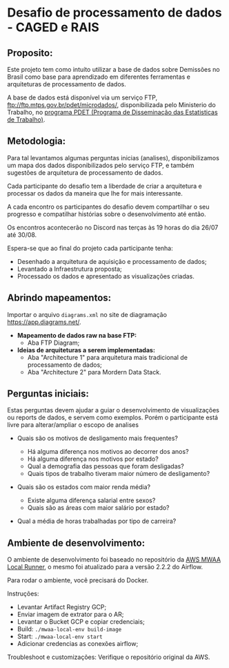 # Desafio de processamento de dados - CAGED e RAIS

## Proposito:
Este projeto tem como intuíto utilizar a base de dados sobre Demissões no Brasil como base para aprendizado em diferentes ferramentas e arquiteturas de processamento de dados.


A base de dados está disponível via um serviço FTP,  ftp://ftp.mtps.gov.br/pdet/microdados/, disponibilizada pelo Ministerio do Trabalho, no [programa PDET (Programa de Disseminação das Estatisticas de Trabalho)](http://pdet.mte.gov.br/o-programa).


## Metodologia:

Para tal levantamos algumas perguntas inicias (analises), disponibilizamos um mapa dos dados disponibilizados pelo serviço FTP, e também sugestões de arquitetura de processamento de dados. 

Cada participante do desafio tem a liberdade de criar a arquitetura e processar os dados da maneira que lhe for mais interessante.

A cada encontro os participantes do desafio devem compartilhar o seu progresso e compatilhar 
histórias sobre o desenvolvimento até então.

Os encontros acontecerão no Discord nas terças às 19 horas do dia 26/07 até 30/08.

Espera-se que ao final do projeto cada participante tenha:
* Desenhado a arquitetura de aquisição e processamento de dados;
* Levantado a Infraestrutura proposta;
* Processado os dados e apresentado as visualizações criadas. 


## Abrindo mapeamentos:
Importar o arquivo `diagrams.xml` no site de diagramação https://app.diagrams.net/.  

* **Mapeamento de dados raw na base FTP:**
  * Aba FTP Diagram;
* **Ideias de arquiteturas a serem implementadas:** 
  * Aba "Architecture 1" para arquitetura mais tradicional de processamento de dados;
  * Aba "Architecture 2" para Mordern Data Stack.

## Perguntas iniciais:
Estas perguntas devem ajudar a guiar o desenvolvimento de visualizações ou reports de dados, e servem como exemplos. Porém o participante está livre para alterar/ampliar o escopo de analises

* Quais são os motivos de desligamento mais frequentes?
    * Há alguma diferença nos motivos ao decorrer dos anos?
    * Há alguma diferença nos motivos por estado?
    * Qual a demografia das pessoas que foram desligadas? 
    * Quais tipos de trabalho tiveram maior número de desligamento?
* Quais são os estados com maior renda média?
   * Existe alguma diferença salarial entre sexos?
   * Quais são as áreas com maior salário por estado?
 
* Qual a média de horas trabalhadas por tipo de carreira?

## Ambiente de desenvolvimento:

O ambiente de desenvolvimento foi baseado no repositório da [AWS MWAA Local Runner](https://github.com/aws/aws-mwaa-local-runner), o mesmo foi atualizado para a versão 2.2.2 do Airflow. 

Para rodar o ambiente, você precisará do Docker. 

Instruções:
* Levantar Artifact Registry GCP;
* Enviar imagem de extrator para o AR;
* Levantar o Bucket GCP e copiar credenciais;
* Build: `./mwaa-local-env build-image`
* Start: `./mwaa-local-env start`
* Adicionar credencias as conexões airflow;

Troubleshoot e customizações: Verifique o repositório original da AWS.